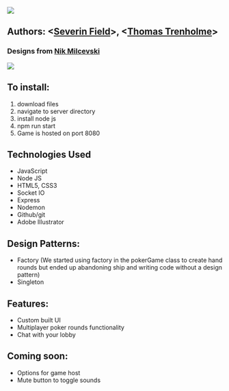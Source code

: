 
![](https://github.com/sevdeawesome/831poker/blob/main/art/new_logo.jpg)


## Authors: <[Severin Field](https://github.com/sevdeawesome)>, <[Thomas Trenholme](https://github.com/thomastrenholme)>

### Designs from [Nik Milcevski](https://www.newgrafik.us/)
 
![](https://github.com/sevdeawesome/831poker/blob/main/art/831poker-showcase.png)


## To install:
1) download files
2) navigate to server directory
3) install node js
4) npm run start
5) Game is hosted on port 8080

## Technologies Used
- JavaScript
- Node JS
- HTML5, CSS3
- Socket IO
- Express
- Nodemon
- Github/git
- Adobe Illustrator


## Design Patterns:
 - Factory (We started using factory in the pokerGame class to create hand rounds but ended up abandoning ship and writing code without a design pattern)
 - Singleton
 
 ## Features:
- Custom built UI
- Multiplayer poker rounds functionality
- Chat with your lobby

## Coming soon:
- Options for game host
- Mute button to toggle sounds


